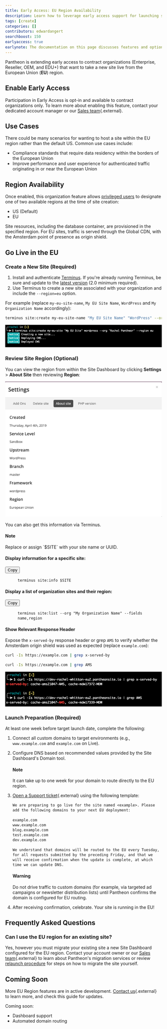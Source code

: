 ```yaml
---
title: Early Access: EU Region Availability
description: Learn how to leverage early access support for launching sites from the European Union.
tags: [create]
categories: []
contributors: edwardangert
searchboost: 150
earlyaccess: true
earlynote: The documentation on this page discusses features and options that are not yet available to all users.
---
```


Pantheon is extending early access to contract organizations (Enterprise, Reseller, OEM, and EDU+) that want to take a new site live from the European Union (**EU**) region.

## Enable Early Access
Participation in Early Access is opt-in and available to contract organizations only. To learn more about enabling this feature, contact your dedicated account manager or our [Sales team](https://pantheon.io/contact-us){.external}.

## Use Cases
There could be many scenarios for wanting to host a site within the EU region rather than the default US. Common use cases include:  

* Compliance standards that require data residency within the borders of the European Union
* Improve performance and user experience for authenticated traffic originating in or near the European Union


## Region Availability
Once enabled, this organization feature allows [privileged users](/docs/change-management/#organizations-roles-and-permissions) to designate one of two available regions at the time of site creation:

* US (Default)
* EU

Site resources, including the database container, are provisioned in the specified region. For EU sites, traffic is served through the Global CDN, with the Amsterdam point of presence as origin shield.


## Go Live in the EU
### Create a New Site (Required)

1. Install and authenticate [Terminus](/docs/terminus). If you're already running Terminus, be sure and update to the [latest version](/docs/terminus/updates/) (2.0 minimum required).
2. Use Terminus to create a new site associated with your organization and include the `--region=eu` option.  
 
 For example (replace `my-eu-site-name`, `My EU Site Name`, `WordPress` and `My Organization Name` accordingly):

  ```bash
  terminus site:create my-eu-site-name "My EU Site Name" "WordPress" --org "My Organization Name" --region eu
  ```

  ![terminus site:create my-eu-site "My EU Site" "WordPress" --org "Rachel Pantheor" --region eu](/source/docs/assets/images/create-site-eu.png)

### Review Site Region (Optional)
You can view the region from within the Site Dashboard by clicking **Settings** > **About Site** then reviewing **Region**:

![Site Dashboard > Settings > About Site > Region: European Union](/source/docs/assets/images/settings-about-site-region-eu.png)

You can also get this information via Terminus.

<div class="alert alert-info" role="alert">
<h4 class="info">Note</h4>
<p markdown="1">Replace or assign `$SITE` with your site name or UUID.</p>
</div>

#### Display information for a specific site:

<div class="copy-snippet">
  <button class="btn btn-default btn-clippy" data-clipboard-target="#terminus-site-info">Copy</button>
  <figure><pre id="terminus-site-info"><code class="command bash" data-lang="bash">terminus site:info $SITE</code></pre></figure>
</div>

#### Display a list of organization sites and their region:

<div class="copy-snippet">
  <button class="btn btn-default btn-clippy" data-clipboard-target="#terminus-site-list">Copy</button>
  <figure><pre id="terminus-site-list"><code class="command bash" data-lang="bash">terminus site:list --org "My Organization Name" --fields name,region</code></pre></figure>
</div>

#### Show Relevant Response Header
Expose the `x-served-by` response header or grep `AMS` to verify whether the Amsterdam origin shield was used as expected (replace `example.com`):

```bash
curl -Is https://example.com | grep x-served-by
```

```bash
curl -Is https://example.com | grep AMS
```

![curl -Is https://dev-rachel-whitton-eu2.pantheonsite.io | grep x-served-by](/source/docs/assets/images/x-served-by-eu.png)

### Launch Preparation (Required)
At least one week before target launch date, complete the following:

1.  Connect all custom domains to target environments (e.g., `www.example.com` and `example.com` on Live).
2.  Configure DNS based on recommended values provided by the Site Dashboard's Domain tool.

    <div class="alert alert-info" role="alert">
    <h4 class="info">Note</h4>
    <p markdown="1">It can take up to one week for your domain to route directly to the EU region.</p>
    </div>

3.  [Open a Support ticket](https://dashboard.pantheon.io/#support){.external} using the following template:

    ```nohighlight
    We are preparing to go live for the site named <example>. Please add the following domains to your next EU deployment:

    example.com
    www.example.com
    blog.example.com
    test.example.com
    dev.example.com

    We understand that domains will be routed to the EU every Tuesday, for all requests submitted by the preceding Friday, and that we will receive confirmation when the update is complete, at which time we can update DNS.
    ```
    <div class="alert alert-danger" role="alert">
    <h4 class="warning">Warning</h4>
    <p markdown="1">Do not drive traffic to custom domains (for example, via targeted ad campaigns or newsletter distribution lists) until Pantheon confirms the domain is configured for EU routing.</p>
    </div>

4. After receiving confirmation, celebrate. Your site is running in the EU!


## Frequently Asked Questions
### Can I use the EU region for an existing site?
Yes, however you must migrate your existing site a new Site Dashboard configured for the EU region. Contact your account owner or our [Sales team](https://pantheon.io/contact-us){.external} to learn about Pantheon's migration services or review [relaunch procedure](/docs/relaunch/) for steps on how to migrate the site yourself.

## Coming Soon

More EU Region features are in active development. [Contact us](https://pantheon.io/contact-us){.external} to learn more, and check this guide for updates.

Coming soon:

  - Dashboard support
  - Automated domain routing
